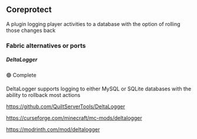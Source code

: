 ## Coreprotect

A plugin logging player activities to a database with the option of rolling those changes back

### Fabric alternatives or ports

##### DeltaLogger

:green_circle: Complete

DeltaLogger supports logging to either MySQL or SQLite databases with the ability to rollback most actions

https://github.com/QuiltServerTools/DeltaLogger

https://curseforge.com/minecraft/mc-mods/deltalogger

https://modrinth.com/mod/deltalogger
